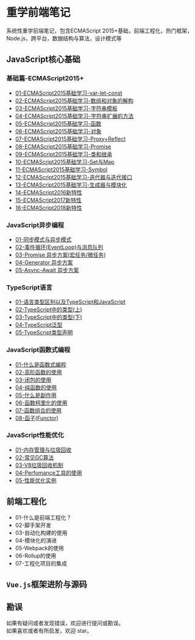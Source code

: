 # 重学前端笔记
系统性重学前端笔记，包含ECMAScript 2015+基础，前端工程化，热门框架，Node.js，跨平台，数据结构与算法，设计模式等

## JavaScript核心基础
### 基础篇-ECMAScript2015+
  * [01-ECMAScript2015基础学习-var-let-const](https://github.com/TankCJZ/Relearn-Web/blob/main/01-%E5%9F%BA%E7%A1%80-ECMAScript-2015%2B%E5%9F%BA%E7%A1%80%E5%AD%A6%E4%B9%A0/01-ECMAScript2015%E5%9F%BA%E7%A1%80%E5%AD%A6%E4%B9%A0-var-let-const.md)
  * [02-ECMAScript2015基础学习-数组和对象的解构](https://github.com/TankCJZ/Relearn-Web/blob/main/01-%E5%9F%BA%E7%A1%80-ECMAScript-2015%2B%E5%9F%BA%E7%A1%80%E5%AD%A6%E4%B9%A0/02-ECMAScript2015%E5%9F%BA%E7%A1%80%E5%AD%A6%E4%B9%A0-%E6%95%B0%E7%BB%84%E5%92%8C%E5%AF%B9%E8%B1%A1%E7%9A%84%E8%A7%A3%E6%9E%84.md)
  * [03-ECMAScript2015基础学习-字符串模板](https://github.com/TankCJZ/Relearn-Web/blob/main/01-%E5%9F%BA%E7%A1%80-ECMAScript-2015%2B%E5%9F%BA%E7%A1%80%E5%AD%A6%E4%B9%A0/03-ECMAScript2015%E5%9F%BA%E7%A1%80%E5%AD%A6%E4%B9%A0-%E5%AD%97%E7%AC%A6%E4%B8%B2%E6%A8%A1%E6%9D%BF.md)
  * [04-ECMAScript2015基础学习-字符串扩展的方法](https://github.com/TankCJZ/Relearn-Web/blob/main/01-%E5%9F%BA%E7%A1%80-ECMAScript-2015%2B%E5%9F%BA%E7%A1%80%E5%AD%A6%E4%B9%A0/04-ECMAScript2015%E5%9F%BA%E7%A1%80%E5%AD%A6%E4%B9%A0-%E5%AD%97%E7%AC%A6%E4%B8%B2%E6%89%A9%E5%B1%95%E7%9A%84%E6%96%B9%E6%B3%95.md)
  * [05-ECMAScript2015基础学习-函数](https://github.com/TankCJZ/Relearn-Web/blob/main/01-%E5%9F%BA%E7%A1%80-ECMAScript-2015%2B%E5%9F%BA%E7%A1%80%E5%AD%A6%E4%B9%A0/05-ECMAScript2015%E5%9F%BA%E7%A1%80%E5%AD%A6%E4%B9%A0-%E5%87%BD%E6%95%B0.md)
  * [06-ECMAScript2015基础学习-对象](https://github.com/TankCJZ/Relearn-Web/blob/main/01-%E5%9F%BA%E7%A1%80-ECMAScript-2015%2B%E5%9F%BA%E7%A1%80%E5%AD%A6%E4%B9%A0/06-ECMAScript2015%E5%9F%BA%E7%A1%80%E5%AD%A6%E4%B9%A0-%E5%AF%B9%E8%B1%A1.md)
  * [07-ECMAScript2015基础学习-Proxy+Reflect](https://github.com/TankCJZ/Relearn-Web/blob/main/01-%E5%9F%BA%E7%A1%80-ECMAScript-2015%2B%E5%9F%BA%E7%A1%80%E5%AD%A6%E4%B9%A0/07-ECMAScript2015%E5%9F%BA%E7%A1%80%E5%AD%A6%E4%B9%A0-Proxy%2BReflect.md)
  * [08-ECMAScript2015基础学习-Promise](https://github.com/TankCJZ/Relearn-Web/blob/main/01-%E5%9F%BA%E7%A1%80-ECMAScript-2015%2B%E5%9F%BA%E7%A1%80%E5%AD%A6%E4%B9%A0/08-ECMAScript2015%E5%9F%BA%E7%A1%80%E5%AD%A6%E4%B9%A0-Promise.md)
  * [09-ECMAScript2015基础学习-类和继承](https://github.com/TankCJZ/Relearn-Web/blob/main/01-%E5%9F%BA%E7%A1%80-ECMAScript-2015%2B%E5%9F%BA%E7%A1%80%E5%AD%A6%E4%B9%A0/09-ECMAScript2015%E5%9F%BA%E7%A1%80%E5%AD%A6%E4%B9%A0-%E7%B1%BB%E5%92%8C%E7%BB%A7%E6%89%BF.md)
  * [10-ECMAScript2015基础学习-Set与Map](https://github.com/TankCJZ/Relearn-Web/blob/main/01-%E5%9F%BA%E7%A1%80-ECMAScript-2015%2B%E5%9F%BA%E7%A1%80%E5%AD%A6%E4%B9%A0/10-ECMAScript2015%E5%9F%BA%E7%A1%80%E5%AD%A6%E4%B9%A0-Set%E4%B8%8EMap.md)
  * [11-ECMAScript2015基础学习-Symbol](https://github.com/TankCJZ/Relearn-Web/blob/main/01-%E5%9F%BA%E7%A1%80-ECMAScript-2015%2B%E5%9F%BA%E7%A1%80%E5%AD%A6%E4%B9%A0/11-ECMAScript2015%E5%9F%BA%E7%A1%80%E5%AD%A6%E4%B9%A0-Symbol.md)
  * [12-ECMAScript2015基础学习-迭代器与迭代接口](https://github.com/TankCJZ/Relearn-Web/blob/main/01-%E5%9F%BA%E7%A1%80-ECMAScript-2015%2B%E5%9F%BA%E7%A1%80%E5%AD%A6%E4%B9%A0/12-ECMAScript2015%E5%9F%BA%E7%A1%80%E5%AD%A6%E4%B9%A0-%E8%BF%AD%E4%BB%A3%E5%99%A8%E4%B8%8E%E8%BF%AD%E4%BB%A3%E6%8E%A5%E5%8F%A3.md)
  * [13-ECMAScript2015基础学习-生成器与模块化](https://github.com/TankCJZ/Relearn-Web/blob/main/01-%E5%9F%BA%E7%A1%80-ECMAScript-2015%2B%E5%9F%BA%E7%A1%80%E5%AD%A6%E4%B9%A0/13-ECMAScript2015%E5%9F%BA%E7%A1%80%E5%AD%A6%E4%B9%A0-%E7%94%9F%E6%88%90%E5%99%A8%E4%B8%8E%E6%A8%A1%E5%9D%97%E5%8C%96.md)
  * [14-ECMAScript2016新特性](https://github.com/TankCJZ/Relearn-Web/blob/main/01-%E5%9F%BA%E7%A1%80-ECMAScript-2015%2B%E5%9F%BA%E7%A1%80%E5%AD%A6%E4%B9%A0/14-ECMAScript2016%E6%96%B0%E7%89%B9%E6%80%A7.md)
  * [15-ECMAScript2017新特性](https://github.com/TankCJZ/Relearn-Web/blob/main/01-%E5%9F%BA%E7%A1%80-ECMAScript-2015%2B%E5%9F%BA%E7%A1%80%E5%AD%A6%E4%B9%A0/15-ECMAScript2017%E6%96%B0%E7%89%B9%E6%80%A7.md)
  * [16-ECMAScript2018新特性](https://github.com/TankCJZ/Relearn-Web/blob/main/01-%E5%9F%BA%E7%A1%80-ECMAScript-2015%2B%E5%9F%BA%E7%A1%80%E5%AD%A6%E4%B9%A0/16-ECMAScript2018%E6%96%B0%E7%89%B9%E6%80%A7.md)
### JavaScript异步编程
  * [01-同步模式与异步模式](https://github.com/TankCJZ/Relearn-Web/blob/main/02-JavaScript%E5%BC%82%E6%AD%A5%E7%BC%96%E7%A8%8B/01-%E5%90%8C%E6%AD%A5%E6%A8%A1%E5%BC%8F%E5%92%8C%E5%BC%82%E6%AD%A5%E6%A8%A1%E5%BC%8F.md)
  * [02-事件循环(EventLoop)与消息队列](https://github.com/TankCJZ/Relearn-Web/blob/main/02-JavaScript%E5%BC%82%E6%AD%A5%E7%BC%96%E7%A8%8B/02-%E4%BA%8B%E4%BB%B6%E5%BE%AA%E7%8E%AF(EventLoop)%E4%B8%8E%E6%B6%88%E6%81%AF%E9%98%9F%E5%88%97.md)
  * [03-Promise 异步方案(宏任务/微任务)](https://github.com/TankCJZ/Relearn-Web/blob/main/02-JavaScript%E5%BC%82%E6%AD%A5%E7%BC%96%E7%A8%8B/03-Promise%20%E5%BC%82%E6%AD%A5%E6%96%B9%E6%A1%88(%E5%AE%8F%E4%BB%BB%E5%8A%A1%E5%BE%AE%E4%BB%BB%E5%8A%A1).md)
  * [04-Generator 异步方案](https://github.com/TankCJZ/Relearn-Web/blob/main/02-JavaScript%E5%BC%82%E6%AD%A5%E7%BC%96%E7%A8%8B/04-Generator%20%E5%BC%82%E6%AD%A5%E6%96%B9%E6%A1%88.md)
  * [05-Async-Await 异步方案](https://github.com/TankCJZ/Relearn-Web/blob/main/02-JavaScript%E5%BC%82%E6%AD%A5%E7%BC%96%E7%A8%8B/05-Async-Await%20%E5%BC%82%E6%AD%A5%E6%96%B9%E6%A1%88.md)

### TypeScript语言
  * [01-语言类型区别以及TypeScript和JavaScript](https://github.com/TankCJZ/Relearn-Web/blob/main/03-TypeScript%E8%AF%AD%E8%A8%80/01-%E8%AF%AD%E8%A8%80%E7%B1%BB%E5%9E%8B%E5%8C%BA%E5%88%AB%E4%BB%A5%E5%8F%8ATypeScript%E5%92%8CJavaScript.md)
  * [02-TypeScript中的类型(上)](https://github.com/TankCJZ/Relearn-Web/blob/main/03-TypeScript%E8%AF%AD%E8%A8%80/02-TypeScript%E4%B8%AD%E7%9A%84%E7%B1%BB%E5%9E%8B(%E4%B8%8A).md)
  * [03-TypeScript中的类型(下)](https://github.com/TankCJZ/Relearn-Web/blob/main/03-TypeScript%E8%AF%AD%E8%A8%80/03-TypeScript%E4%B8%AD%E7%9A%84%E7%B1%BB%E5%9E%8B(%E4%B8%8B).md)
  * [04-TypeScript泛型](https://github.com/TankCJZ/Relearn-Web/blob/main/03-TypeScript%E8%AF%AD%E8%A8%80/04-TypeScript%E6%B3%9B%E5%9E%8B.md)
  * [05-TypeScript类型声明](https://github.com/TankCJZ/Relearn-Web/blob/main/03-TypeScript%E8%AF%AD%E8%A8%80/05-TypeScript%E7%B1%BB%E5%9E%8B%E5%A3%B0%E6%98%8E.md)

### JavaScript函数式编程
  * [01-什么是函数式编程](https://github.com/TankCJZ/Relearn-Web/blob/main/04-JavaScript%E5%87%BD%E6%95%B0%E5%BC%8F%E7%BC%96%E7%A8%8B/01-%E4%BB%80%E4%B9%88%E6%98%AF%E5%87%BD%E6%95%B0%E5%BC%8F%E7%BC%96%E7%A8%8B.md)
  * [02-高阶函数的使用](https://github.com/TankCJZ/Relearn-Web/blob/main/04-JavaScript%E5%87%BD%E6%95%B0%E5%BC%8F%E7%BC%96%E7%A8%8B/02-%E9%AB%98%E9%98%B6%E5%87%BD%E6%95%B0%E7%9A%84%E4%BD%BF%E7%94%A8.md)
  * [03-闭包的使用](https://github.com/TankCJZ/Relearn-Web/blob/main/04-JavaScript%E5%87%BD%E6%95%B0%E5%BC%8F%E7%BC%96%E7%A8%8B/03-%E9%97%AD%E5%8C%85%E7%9A%84%E4%BD%BF%E7%94%A8.md)
  * [04-纯函数的使用](https://github.com/TankCJZ/Relearn-Web/blob/main/04-JavaScript%E5%87%BD%E6%95%B0%E5%BC%8F%E7%BC%96%E7%A8%8B/04-%E7%BA%AF%E5%87%BD%E6%95%B0%E7%9A%84%E4%BD%BF%E7%94%A8.md)
  * [05-什么是副作用](https://github.com/TankCJZ/Relearn-Web/blob/main/04-JavaScript%E5%87%BD%E6%95%B0%E5%BC%8F%E7%BC%96%E7%A8%8B/05-%E4%BB%80%E4%B9%88%E6%98%AF%E5%89%AF%E4%BD%9C%E7%94%A8.md)
  * [06-函数柯里化的使用](https://github.com/TankCJZ/Relearn-Web/blob/main/04-JavaScript%E5%87%BD%E6%95%B0%E5%BC%8F%E7%BC%96%E7%A8%8B/06-%E5%87%BD%E6%95%B0%E6%9F%AF%E9%87%8C%E5%8C%96%E7%9A%84%E4%BD%BF%E7%94%A8.md)
  * [07-函数组合的使用](https://github.com/TankCJZ/Relearn-Web/blob/main/04-JavaScript%E5%87%BD%E6%95%B0%E5%BC%8F%E7%BC%96%E7%A8%8B/07-%E5%87%BD%E6%95%B0%E7%BB%84%E5%90%88%E7%9A%84%E4%BD%BF%E7%94%A8.md)
  * [08-函子(Functor)](https://github.com/TankCJZ/Relearn-Web/blob/main/04-JavaScript%E5%87%BD%E6%95%B0%E5%BC%8F%E7%BC%96%E7%A8%8B/08-%E5%87%BD%E5%AD%90(Functor).md)

### JavaScript性能优化
  * [01-内存管理与垃圾回收](https://github.com/TankCJZ/Relearn-Web/blob/main/05-JavaScript%E6%80%A7%E8%83%BD%E4%BC%98%E5%8C%96/01-%E5%86%85%E5%AD%98%E7%AE%A1%E7%90%86%E4%B8%8E%E5%9E%83%E5%9C%BE%E5%9B%9E%E6%94%B6.md)
  * [02-常见GC算法](https://github.com/TankCJZ/Relearn-Web/blob/main/05-JavaScript%E6%80%A7%E8%83%BD%E4%BC%98%E5%8C%96/02-%E5%B8%B8%E8%A7%81GC%E7%AE%97%E6%B3%95.md)
  * [03-V8垃圾回收机制](https://github.com/TankCJZ/Relearn-Web/blob/main/05-JavaScript%E6%80%A7%E8%83%BD%E4%BC%98%E5%8C%96/03-V8%E5%9E%83%E5%9C%BE%E5%9B%9E%E6%94%B6%E6%9C%BA%E5%88%B6.md)
  * [04-Perfomance工具的使用](https://github.com/TankCJZ/Relearn-Web/blob/main/05-JavaScript%E6%80%A7%E8%83%BD%E4%BC%98%E5%8C%96/02-%E5%B8%B8%E8%A7%81GC%E7%AE%97%E6%B3%95.md)
  * [05-性能优化实例](https://github.com/TankCJZ/Relearn-Web/blob/main/05-JavaScript%E6%80%A7%E8%83%BD%E4%BC%98%E5%8C%96/05-%E6%80%A7%E8%83%BD%E4%BC%98%E5%8C%96%E5%AE%9E%E4%BE%8B.md)

## 前端工程化
  * 01-什么是前端工程化？
  * 02-脚手架开发
  * 03-自动化构建的使用
  * 04-模块化的演进
  * 05-Webpack的使用
  * 06-Rollup的使用
  * 07-工程化项目的集成


## `Vue.js`框架进阶与源码

## 勘误
如果有疑问或者发现错误，欢迎进行提问或勘误。   
如果喜欢或者有所启发，欢迎 star。